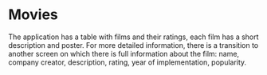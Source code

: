# Movies
The application has a table with films and their ratings, each film has a short description and poster.
For more detailed information, there is a transition to another screen on which there is full information about the film: name, company creator, description, rating, year of implementation, popularity.
